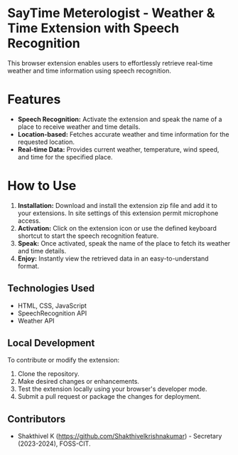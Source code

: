 # SayTime Meterologist - Weather & Time Extension with Speech Recognition

This browser extension enables users to effortlessly retrieve real-time weather and time information using speech recognition.

# Features

- **Speech Recognition:** Activate the extension and speak the name of a place to receive weather and time details.
- **Location-based:** Fetches accurate weather and time information for the requested location.
- **Real-time Data:** Provides current weather, temperature, wind speed, and time for the specified place.

# How to Use

1. **Installation:** Download and install the extension zip file and add it to your extensions. In site settings of this extension permit microphone access. 
3. **Activation:** Click on the extension icon or use the defined keyboard shortcut to start the speech recognition feature.
4. **Speak:** Once activated, speak the name of the place to fetch its weather and time details.
5. **Enjoy:** Instantly view the retrieved data in an easy-to-understand format.

## Technologies Used

- HTML, CSS, JavaScript
- SpeechRecognition API
- Weather API 

## Local Development

To contribute or modify the extension:

1. Clone the repository.
2. Make desired changes or enhancements.
3. Test the extension locally using your browser's developer mode.
4. Submit a pull request or package the changes for deployment.

## Contributors

- Shakthivel K (https://github.com/Shakthivelkrishnakumar) - Secretary (2023-2024), FOSS-CIT. 


